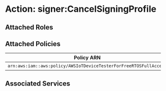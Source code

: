 # Action: signer:CancelSigningProfile

## Attached Roles

## Attached Policies

| Policy ARN | Policy Name |
|------------|-------------|
| `arn:aws:iam::aws:policy/AWSIoTDeviceTesterForFreeRTOSFullAccess` | [AWSIoTDeviceTesterForFreeRTOSFullAccess](../policies.md#awsiotdevicetesterforfreertosfullaccess) |

## Associated Services

